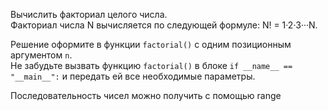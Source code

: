 Вычислить факториал целого числа.  
Факториал числа N вычисляется по следующей формуле: N! = 1·2·3···N.

Решение оформите в функции `factorial()` с одним позиционным аргументом `n`.  
Не забудьте вызвать функцию `factorial()` в блоке `if __name__ == "__main__":` и передать ей все необходимые параметры.

<div class="hint">
  Последовательность чисел можно получить с помощью range
</div>
